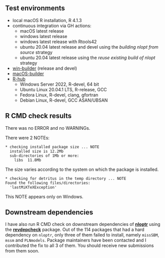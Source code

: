## Test environments
* local macOS R installation, R 4.1.3
* continuous integration via GH actions:
  * macOS latest release
  * windows latest release
  * windows latest release with Rtools42
  * ubuntu 20.04 latest release and devel using the *building nlopt from source* strategy
  * ubuntu 20.04 latest release using the *reuse existing build of nlopt* strategy
* [win-builder](https://win-builder.r-project.org/) (release and devel)
* [macOS-builder](https://mac.r-project.org/macbuilder/submit.html)
* [R-hub](https://builder.r-hub.io)
  - Windows Server 2022, R-devel, 64 bit
  - Ubuntu Linux 20.04.1 LTS, R-release, GCC
  - Fedora Linux, R-devel, clang, gfortran
  - Debian Linux, R-devel, GCC ASAN/UBSAN

## R CMD check results
There was no ERROR and no WARNINGs.

There were 2 NOTEs:

    * checking installed package size ... NOTE
      installed size is 12.2Mb
      sub-directories of 1Mb or more:
        libs  11.8Mb

The size varies according to the system on which the package is installed.

    * checking for detritus in the temp directory ... NOTE
    Found the following files/directories:
      'lastMiKTeXException'

This NOTE appears only on Windows.

## Downstream dependencies
I have also run R CMD check on downstream dependencies of [**nloptr**](https://astamm.github.io/nloptr/) using the [**revdepcheck**](https://r-lib.github.io/revdepcheck/) package. 
Out of the 114 packages that had a hard dependency on `nloptr`, only three of them failed to install, namely `missSBM`, `mssm` and `PLNmodels`. Package maintainers have been contacted and I contributed the fix to all 3 of them. You should receive new submissions from them soon.
